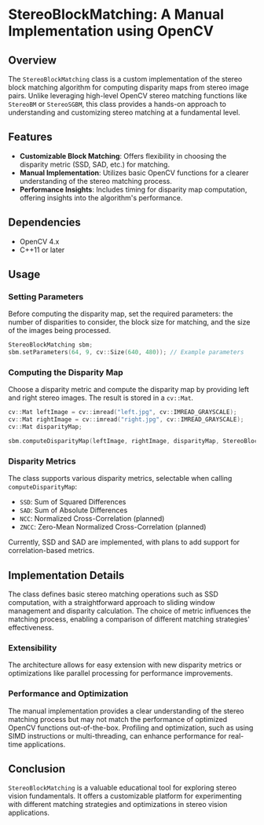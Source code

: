# StereoBlockMatching: A Manual Implementation using OpenCV

## Overview
The `StereoBlockMatching` class is a custom implementation of the stereo block matching algorithm for computing disparity maps from stereo image pairs. Unlike leveraging high-level OpenCV stereo matching functions like `StereoBM` or `StereoSGBM`, this class provides a hands-on approach to understanding and customizing stereo matching at a fundamental level. 

## Features
- **Customizable Block Matching**: Offers flexibility in choosing the disparity metric (SSD, SAD, etc.) for matching.
- **Manual Implementation**: Utilizes basic OpenCV functions for a clearer understanding of the stereo matching process.
- **Performance Insights**: Includes timing for disparity map computation, offering insights into the algorithm's performance.

## Dependencies
- OpenCV 4.x
- C++11 or later

## Usage

### Setting Parameters
Before computing the disparity map, set the required parameters: the number of disparities to consider, the block size for matching, and the size of the images being processed.

```cpp
StereoBlockMatching sbm;
sbm.setParameters(64, 9, cv::Size(640, 480)); // Example parameters
```

### Computing the Disparity Map
Choose a disparity metric and compute the disparity map by providing left and right stereo images. The result is stored in a `cv::Mat`.

```cpp
cv::Mat leftImage = cv::imread("left.jpg", cv::IMREAD_GRAYSCALE);
cv::Mat rightImage = cv::imread("right.jpg", cv::IMREAD_GRAYSCALE);
cv::Mat disparityMap;

sbm.computeDisparityMap(leftImage, rightImage, disparityMap, StereoBlockMatching::SSD);
```

### Disparity Metrics
The class supports various disparity metrics, selectable when calling `computeDisparityMap`:
- `SSD`: Sum of Squared Differences
- `SAD`: Sum of Absolute Differences
- `NCC`: Normalized Cross-Correlation (planned)
- `ZNCC`: Zero-Mean Normalized Cross-Correlation (planned)

Currently, SSD and SAD are implemented, with plans to add support for correlation-based metrics.

## Implementation Details
The class defines basic stereo matching operations such as SSD computation, with a straightforward approach to sliding window management and disparity calculation. The choice of metric influences the matching process, enabling a comparison of different matching strategies' effectiveness.

### Extensibility
The architecture allows for easy extension with new disparity metrics or optimizations like parallel processing for performance improvements.

### Performance and Optimization
The manual implementation provides a clear understanding of the stereo matching process but may not match the performance of optimized OpenCV functions out-of-the-box. Profiling and optimization, such as using SIMD instructions or multi-threading, can enhance performance for real-time applications.

## Conclusion
`StereoBlockMatching` is a valuable educational tool for exploring stereo vision fundamentals. It offers a customizable platform for experimenting with different matching strategies and optimizations in stereo vision applications.
